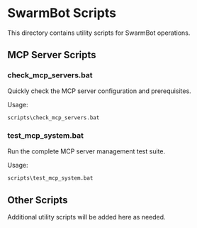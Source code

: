 # SwarmBot Scripts

This directory contains utility scripts for SwarmBot operations.

## MCP Server Scripts

### check_mcp_servers.bat
Quickly check the MCP server configuration and prerequisites.

Usage:
```bash
scripts\check_mcp_servers.bat
```

### test_mcp_system.bat
Run the complete MCP server management test suite.

Usage:
```bash
scripts\test_mcp_system.bat
```

## Other Scripts

Additional utility scripts will be added here as needed.
